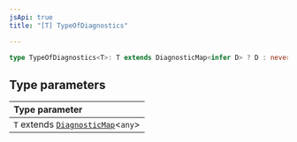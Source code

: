 ```yaml
---
jsApi: true
title: "[T] TypeOfDiagnostics"

---
```

```ts
type TypeOfDiagnostics<T>: T extends DiagnosticMap<infer D> ? D : never;
```

## Type parameters

| Type parameter |
| :------ |
| `T` extends [`DiagnosticMap`](DiagnosticMap.md)<`any`\> |
